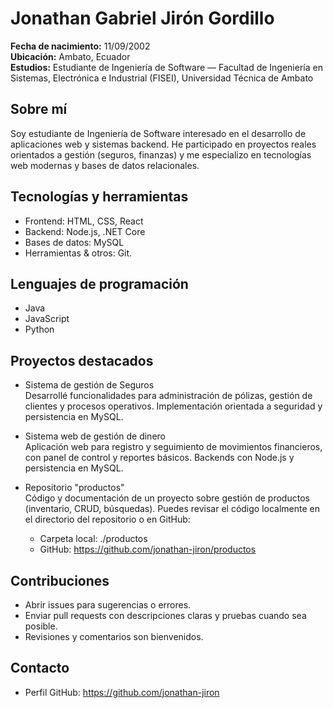 
# Jonathan Gabriel Jirón Gordillo

**Fecha de nacimiento:** 11/09/2002  
**Ubicación:** Ambato, Ecuador  
**Estudios:** Estudiante de Ingeniería de Software — Facultad de Ingeniería en Sistemas, Electrónica e Industrial (FISEI), Universidad Técnica de Ambato

## Sobre mí
Soy estudiante de Ingeniería de Software interesado en el desarrollo de aplicaciones web y sistemas backend. He participado en proyectos reales orientados a gestión (seguros, finanzas) y me especializo en tecnologías web modernas y bases de datos relacionales.

## Tecnologías y herramientas
- Frontend: HTML, CSS, React
- Backend: Node.js, .NET Core
- Bases de datos: MySQL
- Herramientas & otros: Git.

## Lenguajes de programación
- Java
- JavaScript 
- Python

## Proyectos destacados
- Sistema de gestión de Seguros  
  Desarrollé funcionalidades para administración de pólizas, gestión de clientes y procesos operativos. Implementación orientada a seguridad y persistencia en MySQL.

- Sistema web de gestión de dinero  
  Aplicación web para registro y seguimiento de movimientos financieros, con panel de control y reportes básicos. Backends con Node.js y persistencia en MySQL.

- Repositorio "productos"  
  Código y documentación de un proyecto sobre gestión de productos (inventario, CRUD, búsquedas). Puedes revisar el código localmente en el directorio del repositorio o en GitHub:
  - Carpeta local: ./productos
  - GitHub: https://github.com/jonathan-jiron/productos


## Contribuciones
- Abrir issues para sugerencias o errores.
- Enviar pull requests con descripciones claras y pruebas cuando sea posible.
- Revisiones y comentarios son bienvenidos.

## Contacto
- Perfil GitHub: https://github.com/jonathan-jiron  




